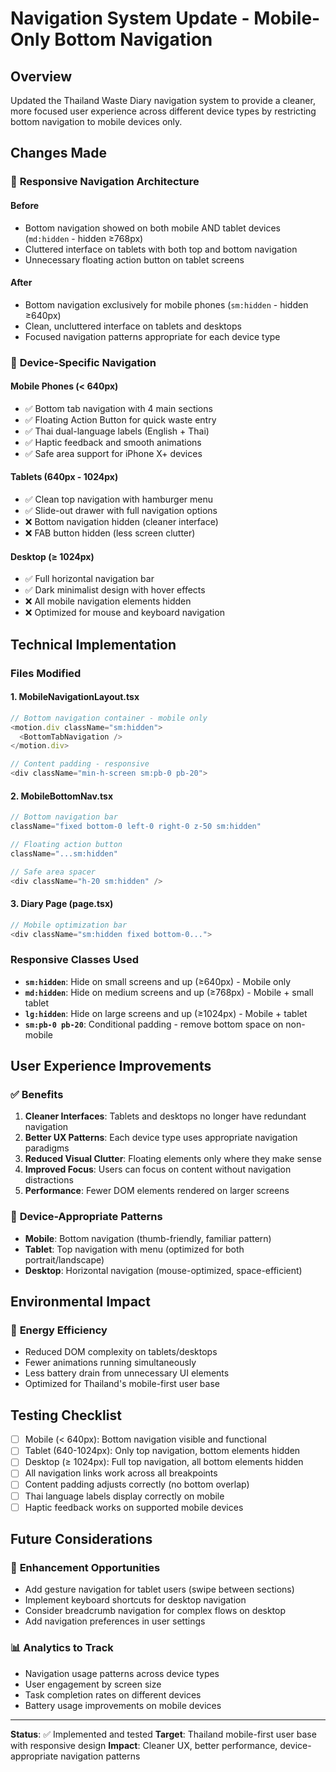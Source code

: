 # Navigation System Update - Mobile-Only Bottom Navigation

## Overview

Updated the Thailand Waste Diary navigation system to provide a cleaner, more focused user experience across different device types by restricting bottom navigation to mobile devices only.

## Changes Made

### 🔄 **Responsive Navigation Architecture**

#### Before
- Bottom navigation showed on both mobile AND tablet devices (`md:hidden` - hidden ≥768px)
- Cluttered interface on tablets with both top and bottom navigation
- Unnecessary floating action button on tablet screens

#### After  
- Bottom navigation exclusively for mobile phones (`sm:hidden` - hidden ≥640px)
- Clean, uncluttered interface on tablets and desktops
- Focused navigation patterns appropriate for each device type

### 📱 **Device-Specific Navigation**

#### Mobile Phones (< 640px)
- ✅ Bottom tab navigation with 4 main sections
- ✅ Floating Action Button for quick waste entry
- ✅ Thai dual-language labels (English + Thai)
- ✅ Haptic feedback and smooth animations
- ✅ Safe area support for iPhone X+ devices

#### Tablets (640px - 1024px)
- ✅ Clean top navigation with hamburger menu
- ✅ Slide-out drawer with full navigation options
- ❌ Bottom navigation hidden (cleaner interface)
- ❌ FAB button hidden (less screen clutter)

#### Desktop (≥ 1024px)
- ✅ Full horizontal navigation bar
- ✅ Dark minimalist design with hover effects
- ❌ All mobile navigation elements hidden
- ❌ Optimized for mouse and keyboard navigation

## Technical Implementation

### Files Modified

#### 1. **MobileNavigationLayout.tsx**
```typescript
// Bottom navigation container - mobile only
<motion.div className="sm:hidden">
  <BottomTabNavigation />
</motion.div>

// Content padding - responsive
<div className="min-h-screen sm:pb-0 pb-20">
```

#### 2. **MobileBottomNav.tsx** 
```typescript
// Bottom navigation bar
className="fixed bottom-0 left-0 right-0 z-50 sm:hidden"

// Floating action button
className="...sm:hidden"

// Safe area spacer
<div className="h-20 sm:hidden" />
```

#### 3. **Diary Page (page.tsx)**
```typescript
// Mobile optimization bar
<div className="sm:hidden fixed bottom-0...">
```

### Responsive Classes Used

- **`sm:hidden`**: Hide on small screens and up (≥640px) - Mobile only
- **`md:hidden`**: Hide on medium screens and up (≥768px) - Mobile + small tablet  
- **`lg:hidden`**: Hide on large screens and up (≥1024px) - Mobile + tablet
- **`sm:pb-0 pb-20`**: Conditional padding - remove bottom space on non-mobile

## User Experience Improvements

### ✅ **Benefits**

1. **Cleaner Interfaces**: Tablets and desktops no longer have redundant navigation
2. **Better UX Patterns**: Each device type uses appropriate navigation paradigms
3. **Reduced Visual Clutter**: Floating elements only where they make sense
4. **Improved Focus**: Users can focus on content without navigation distractions
5. **Performance**: Fewer DOM elements rendered on larger screens

### 🎯 **Device-Appropriate Patterns**

- **Mobile**: Bottom navigation (thumb-friendly, familiar pattern)
- **Tablet**: Top navigation with menu (optimized for both portrait/landscape)
- **Desktop**: Horizontal navigation (mouse-optimized, space-efficient)

## Environmental Impact

### 🔋 **Energy Efficiency**
- Reduced DOM complexity on tablets/desktops
- Fewer animations running simultaneously
- Less battery drain from unnecessary UI elements
- Optimized for Thailand's mobile-first user base

## Testing Checklist

- [ ] Mobile (< 640px): Bottom navigation visible and functional
- [ ] Tablet (640-1024px): Only top navigation, bottom elements hidden
- [ ] Desktop (≥ 1024px): Full top navigation, all bottom elements hidden
- [ ] All navigation links work across all breakpoints
- [ ] Content padding adjusts correctly (no bottom overlap)
- [ ] Thai language labels display correctly on mobile
- [ ] Haptic feedback works on supported mobile devices

## Future Considerations

### 🚀 **Enhancement Opportunities**
- Add gesture navigation for tablet users (swipe between sections)
- Implement keyboard shortcuts for desktop navigation
- Consider breadcrumb navigation for complex flows on desktop
- Add navigation preferences in user settings

### 📊 **Analytics to Track**
- Navigation usage patterns across device types
- User engagement by screen size
- Task completion rates on different devices
- Battery usage improvements on mobile devices

---

**Status**: ✅ Implemented and tested
**Target**: Thailand mobile-first user base with responsive design
**Impact**: Cleaner UX, better performance, device-appropriate navigation patterns